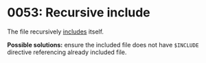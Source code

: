 # 0053: Recursive include

The file recursively [includes](../../coding/directives.md#usdinclude) itself.

**Possible solutions:** ensure the included file does not have `$INCLUDE` directive referencing already included file.
